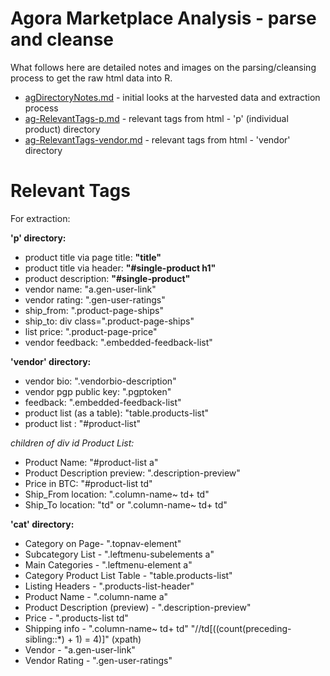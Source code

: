 # Agora Marketplace Analysis - parse and cleanse

What follows here are detailed notes and images on the parsing/cleansing process to get the raw html data into R. 

- [agDirectoryNotes.md](agDirectoryNotes.md) - initial looks at the harvested data and extraction process
- [ag-RelevantTags-p.md](ag-RelevantTags-p.md) - relevant tags from html - 'p' (individual product) directory
- [ag-RelevantTags-vendor.md](ag-RelevantTags-vendor.md) - relevant tags from html - 'vendor' directory

# Relevant Tags

For extraction: 

**'p' directory:**

- product title via page title: **"title"**
- product title via header: **"#single-product h1"**
- product description: **"#single-product"**
- vendor name: "a.gen-user-link" 
- vendor rating: ".gen-user-ratings"
- ship_from: ".product-page-ships"
- ship_to: div class=".product-page-ships"
- list price: ".product-page-price"
- vendor feedback: ".embedded-feedback-list"

**'vendor' directory:**

- vendor bio: ".vendorbio-description"
- vendor pgp public key: ".pgptoken"
- feedback: ".embedded-feedback-list"
- product list (as a table): "table.products-list"
- product list : "#product-list" 

_children of div id Product List:_

- Product Name: "#product-list a"
- Product Description preview: ".description-preview"
- Price in BTC: "#product-list td"
- Ship_From location: ".column-name~ td+ td"
- Ship\_To location: "td" or ".column-name~ td+ td"

**'cat' directory:**

- Category on Page- ".topnav-element"
- Subcategory List - ".leftmenu-subelements a"
- Main Categories - ".leftmenu-element a"
- Category Product List Table - "table.products-list"
- Listing Headers - ".products-list-header"
- Product Name - ".column-name a"
- Product Description (preview) - ".description-preview"
- Price - ".products-list td"
- Shipping info - ".column-name~ td+ td" "//td[((count(preceding-sibling::*) + 1) = 4)]" (xpath)
- Vendor - "a.gen-user-link"
- Vendor Rating - ".gen-user-ratings"

